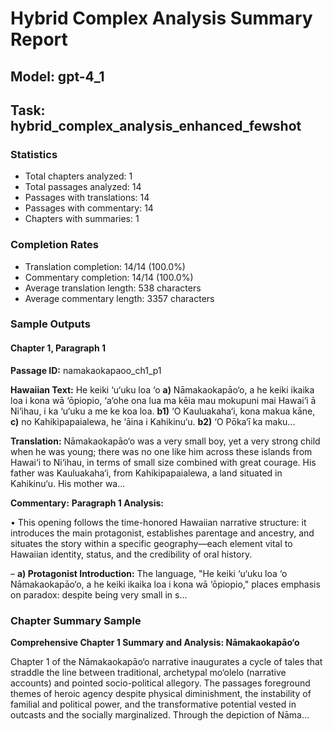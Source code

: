 # Hybrid Complex Analysis Summary Report
## Model: gpt-4_1
## Task: hybrid_complex_analysis_enhanced_fewshot

### Statistics
- Total chapters analyzed: 1
- Total passages analyzed: 14
- Passages with translations: 14
- Passages with commentary: 14
- Chapters with summaries: 1

### Completion Rates
- Translation completion: 14/14 (100.0%)
- Commentary completion: 14/14 (100.0%)
- Average translation length: 538 characters
- Average commentary length: 3357 characters

### Sample Outputs

#### Chapter 1, Paragraph 1
**Passage ID:** namakaokapaoo_ch1_p1

**Hawaiian Text:**
He keiki ‘u‘uku loa ‘o **a)** Nāmakaokapāo‘o, a he  keiki ikaika loa i kona wā ‘ōpiopio, ‘a‘ohe ona lua  ma kēia mau mokupuni mai Hawai‘i ā Ni‘ihau, i ka  ‘u‘uku a me ke koa loa. **b1)** ‘O Kauluakaha‘i, kona   makua kāne, **c)** no Kahikipapaialewa, he ‘āina i  Kahikinu‘u. **b2)** ‘O Pōka‘ī ka maku...

**Translation:**
Nāmakaokapāo‘o was a very small boy, yet a very strong child when he was young; there was no one like him across these islands from Hawai‘i to Ni‘ihau, in terms of small size combined with great courage. His father was Kauluakaha‘i, from Kahikipapaialewa, a land situated in Kahikinu‘u. His mother wa...

**Commentary:**
**Paragraph 1 Analysis:**

• This opening follows the time-honored Hawaiian narrative structure: it introduces the main protagonist, establishes parentage and ancestry, and situates the story within a specific geography—each element vital to Hawaiian identity, status, and the credibility of oral history.
  
  – **a) Protagonist Introduction:** The language, "He keiki ‘u‘uku loa ‘o Nāmakaokapāo‘o, a he keiki ikaika loa i kona wā ‘ōpiopio," places emphasis on paradox: despite being very small in s...

### Chapter Summary Sample
**Comprehensive Chapter 1 Summary and Analysis: Nāmakaokapāo‘o**

Chapter 1 of the Nāmakaokapāo‘o narrative inaugurates a cycle of tales that straddle the line between traditional, archetypal mo‘olelo (narrative accounts) and pointed socio-political allegory. The passages foreground themes of heroic agency despite physical diminishment, the instability of familial and political power, and the transformative potential vested in outcasts and the socially marginalized. Through the depiction of Nāma...
